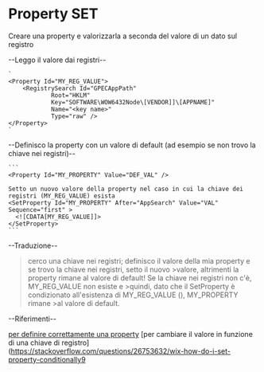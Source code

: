 

# Property SET

Creare una property e valorizzarla a seconda del valore di un dato sul registro

--Leggo il valore dai registri--
    
    `
    <Property Id="MY_REG_VALUE">
        <RegistrySearch Id="GPECAppPath"
                Root="HKLM"
                Key="SOFTWARE\WOW6432Node\[VENDOR]]\[APPNAME]"
                Name="<key name>"
                Type="raw" />
    </Property>
    `

--Definisco la property con un valore di default (ad esempio se non trovo la chiave nei registri)--
    
    ```
    <Property Id="MY_PROPERTY" Value="DEF_VAL" />
    
    Setto un nuovo valore della property nel caso in cui la chiave dei registri (MY_REG_VALUE) esista
    <SetProperty Id="MY_PROPERTY" After="AppSearch" Value="VAL" Sequence="first" >
      <![CDATA[MY_REG_VALUE]]>
    </SetProperty>
    ```

--Traduzione--

>cerco una chiave nei registri; definisco il valore della mia property e se trovo la chiave nei registri, setto il nuovo >valore, altrimenti la property rimane al valore di default! Se la chiave nei registri non c'è, MY_REG_VALUE non esiste e >quindi, dato che il SetProperty è condizionato all'esistenza di MY_REG_VALUE (<![CDATA[MY_REG_VALUE]]>), MY_PROPERTY rimane >al valore di default.

--Riferimenti--
 
[per definire correttamente una property](http://codebuckets.com/2016/07/23/conditional-deployment-with-wix/)
[per cambiare il valore in funzione di una chiave di registro](https://stackoverflow.com/questions/26753632/wix-how-do-i-set-property-conditionally9    






